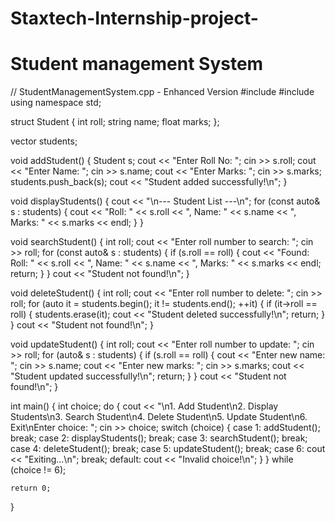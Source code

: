 # Staxtech-Internship-project-
# Student management System 
// StudentManagementSystem.cpp - Enhanced Version
#include <iostream>
#include <vector>
using namespace std;

struct Student {
    int roll;
    string name;
    float marks;
};

vector<Student> students;

void addStudent() {
    Student s;
    cout << "Enter Roll No: ";
    cin >> s.roll;
    cout << "Enter Name: ";
    cin >> s.name;
    cout << "Enter Marks: ";
    cin >> s.marks;
    students.push_back(s);
    cout << "Student added successfully!\n";
}

void displayStudents() {
    cout << "\n--- Student List ---\n";
    for (const auto& s : students) {
        cout << "Roll: " << s.roll << ", Name: " << s.name << ", Marks: " << s.marks << endl;
    }
}

void searchStudent() {
    int roll;
    cout << "Enter roll number to search: ";
    cin >> roll;
    for (const auto& s : students) {
        if (s.roll == roll) {
            cout << "Found: Roll: " << s.roll << ", Name: " << s.name << ", Marks: " << s.marks << endl;
            return;
        }
    }
    cout << "Student not found!\n";
}

void deleteStudent() {
    int roll;
    cout << "Enter roll number to delete: ";
    cin >> roll;
    for (auto it = students.begin(); it != students.end(); ++it) {
        if (it->roll == roll) {
            students.erase(it);
            cout << "Student deleted successfully!\n";
            return;
        }
    }
    cout << "Student not found!\n";
}

void updateStudent() {
    int roll;
    cout << "Enter roll number to update: ";
    cin >> roll;
    for (auto& s : students) {
        if (s.roll == roll) {
            cout << "Enter new name: ";
            cin >> s.name;
            cout << "Enter new marks: ";
            cin >> s.marks;
            cout << "Student updated successfully!\n";
            return;
        }
    }
    cout << "Student not found!\n";
}

int main() {
    int choice;
    do {
        cout << "\n1. Add Student\n2. Display Students\n3. Search Student\n4. Delete Student\n5. Update Student\n6. Exit\nEnter choice: ";
        cin >> choice;
        switch (choice) {
            case 1: addStudent(); break;
            case 2: displayStudents(); break;
            case 3: searchStudent(); break;
            case 4: deleteStudent(); break;
            case 5: updateStudent(); break;
            case 6: cout << "Exiting...\n"; break;
            default: cout << "Invalid choice!\n";
        }
    } while (choice != 6);

    return 0;
}
